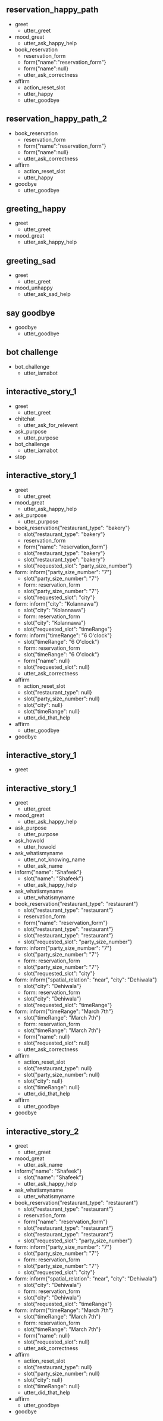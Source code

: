 ## reservation_happy_path
* greet
  - utter_greet
* mood_great
  - utter_ask_happy_help
* book_reservation
  - reservation_form
  - form{"name":"reservation_form"}
  - form{"name":null}
  - utter_ask_correctness
* affirm
  - action_reset_slot
  - utter_happy
  - utter_goodbye

## reservation_happy_path_2
* book_reservation
  - reservation_form
  - form{"name":"reservation_form"}
  - form{"name":null}
  - utter_ask_correctness
* affirm
  - action_reset_slot
  - utter_happy
* goodbye
  - utter_goodbye

## greeting_happy
* greet
  - utter_greet
* mood_great
  - utter_ask_happy_help


## greeting_sad
* greet
  - utter_greet
* mood_unhappy
  - utter_ask_sad_help

## say goodbye
* goodbye
  - utter_goodbye

## bot challenge
* bot_challenge
  - utter_iamabot

## interactive_story_1
* greet
    - utter_greet
* chitchat
    - utter_ask_for_relevent
* ask_purpose
    - utter_purpose
* bot_challenge
    - utter_iamabot
* stop

## interactive_story_1
* greet
    - utter_greet
* mood_great
    - utter_ask_happy_help
* ask_purpose
    - utter_purpose
* book_reservation{"restaurant_type": "bakery"}
    - slot{"restaurant_type": "bakery"}
    - reservation_form
    - form{"name": "reservation_form"}
    - slot{"restaurant_type": "bakery"}
    - slot{"restaurant_type": "bakery"}
    - slot{"requested_slot": "party_size_number"}
* form: inform{"party_size_number": "7"}
    - slot{"party_size_number": "7"}
    - form: reservation_form
    - slot{"party_size_number": "7"}
    - slot{"requested_slot": "city"}
* form: inform{"city": "Kolannawa"}
    - slot{"city": "Kolannawa"}
    - form: reservation_form
    - slot{"city": "Kolannawa"}
    - slot{"requested_slot": "timeRange"}
* form: inform{"timeRange": "6 O'clock"}
    - slot{"timeRange": "6 O'clock"}
    - form: reservation_form
    - slot{"timeRange": "6 O'clock"}
    - form{"name": null}
    - slot{"requested_slot": null}
    - utter_ask_correctness
* affirm
    - action_reset_slot
    - slot{"restaurant_type": null}
    - slot{"party_size_number": null}
    - slot{"city": null}
    - slot{"timeRange": null}
    - utter_did_that_help
* affirm
    - utter_goodbye
* goodbye

## interactive_story_1
* greet

## interactive_story_1
* greet
    - utter_greet
* mood_great
    - utter_ask_happy_help
* ask_purpose
    - utter_purpose
* ask_howold
    - utter_howold
* ask_whatismyname
    - utter_not_knowing_name
    - utter_ask_name
* inform{"name": "Shafeek"}
    - slot{"name": "Shafeek"}
    - utter_ask_happy_help
* ask_whatismyname
    - utter_whatismyname
* book_reservation{"restaurant_type": "restaurant"}
    - slot{"restaurant_type": "restaurant"}
    - reservation_form
    - form{"name": "reservation_form"}
    - slot{"restaurant_type": "restaurant"}
    - slot{"restaurant_type": "restaurant"}
    - slot{"requested_slot": "party_size_number"}
* form: inform{"party_size_number": "7"}
    - slot{"party_size_number": "7"}
    - form: reservation_form
    - slot{"party_size_number": "7"}
    - slot{"requested_slot": "city"}
* form: inform{"spatial_relation": "near", "city": "Dehiwala"}
    - slot{"city": "Dehiwala"}
    - form: reservation_form
    - slot{"city": "Dehiwala"}
    - slot{"requested_slot": "timeRange"}
* form: inform{"timeRange": "March 7th"}
    - slot{"timeRange": "March 7th"}
    - form: reservation_form
    - slot{"timeRange": "March 7th"}
    - form{"name": null}
    - slot{"requested_slot": null}
    - utter_ask_correctness
* affirm
    - action_reset_slot
    - slot{"restaurant_type": null}
    - slot{"party_size_number": null}
    - slot{"city": null}
    - slot{"timeRange": null}
    - utter_did_that_help
* affirm
    - utter_goodbye
* goodbye


## interactive_story_2
* greet
    - utter_greet
* mood_great
    - utter_ask_name
* inform{"name": "Shafeek"}
    - slot{"name": "Shafeek"}
    - utter_ask_happy_help
* ask_whatismyname
    - utter_whatismyname
* book_reservation{"restaurant_type": "restaurant"}
    - slot{"restaurant_type": "restaurant"}
    - reservation_form
    - form{"name": "reservation_form"}
    - slot{"restaurant_type": "restaurant"}
    - slot{"restaurant_type": "restaurant"}
    - slot{"requested_slot": "party_size_number"}
* form: inform{"party_size_number": "7"}
    - slot{"party_size_number": "7"}
    - form: reservation_form
    - slot{"party_size_number": "7"}
    - slot{"requested_slot": "city"}
* form: inform{"spatial_relation": "near", "city": "Dehiwala"}
    - slot{"city": "Dehiwala"}
    - form: reservation_form
    - slot{"city": "Dehiwala"}
    - slot{"requested_slot": "timeRange"}
* form: inform{"timeRange": "March 7th"}
    - slot{"timeRange": "March 7th"}
    - form: reservation_form
    - slot{"timeRange": "March 7th"}
    - form{"name": null}
    - slot{"requested_slot": null}
    - utter_ask_correctness
* affirm
    - action_reset_slot
    - slot{"restaurant_type": null}
    - slot{"party_size_number": null}
    - slot{"city": null}
    - slot{"timeRange": null}
    - utter_did_that_help
* affirm
    - utter_goodbye
* goodbye


